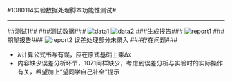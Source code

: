 #1080114实验数据处理脚本功能性测试#

---

##测试1##
###测试数据###
![data1](/Resources/1080114TestData1.jpg)
![data2](/Resources/1080114TestData1.jpg)
###生成报告###
![report1](/Resources/1080114TestReport1.jpg)
###期望报告###
![report2](/Resources/1080114Report1_1.jpg)
误差处理部分未录入
###存在问题###

 - λ计算公式书写有误，应在原式基础上乘∆x
 - 内容缺少误差分析环节，1071同样缺少，考虑到误差分析与实验时的实际操作有关，希望加上“望同学自己补全”提示

